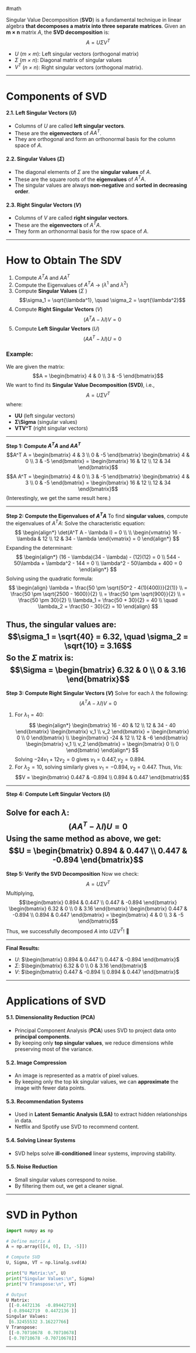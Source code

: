 #math 

Singular Value Decomposition (**SVD**) is a fundamental technique in linear algebra **that decomposes a matrix into three separate matrices**.
Given an **m × n** matrix $A$, the **SVD decomposition** is:
$$A = U \Sigma V^T$$
- $U$ (_m × m_): Left singular vectors (orthogonal matrix)
- $\Sigma$ (_m × n_): Diagonal matrix of singular values
- $V^T$ (_n × n_): Right singular vectors (orthogonal matrix).
---
# **Components of SVD**
#### **2.1. Left Singular Vectors ($U$)**
- Columns of $U$ are called **left singular vectors**.
- These are the **eigenvectors** of $A A^T$.
- They are orthogonal and form an orthonormal basis for the column space of $A$.
#### **2.2. Singular Values ($\Sigma$)**
- The diagonal elements of $\Sigma$ are the **singular values** of $A$.
- These are the square roots of the **eigenvalues** of $A^T A$.
- The singular values are always **non-negative** and **sorted in decreasing order**.
#### **2.3. Right Singular Vectors ($V$)**
- Columns of $V$ are called **right singular vectors**.
- These are the **eigenvectors** of $A^T A$.
- They form an orthonormal basis for the row space of $A$.
---
# **How to Obtain The SDV**
1. Compute $A^T A$ and $A A^T$
2. Compute the Eigenvalues of $A^T A$ -> ($\lambda^1$ and $\lambda^2$)
3. Compute **Singular Values** ($\Sigma$ ) $$\sigma_1 = \sqrt{\lambda^1}, \quad \sigma_2 = \sqrt{\lambda^2}$$
4. Compute **Right Singular Vectors** ($V$) $$(A^T A - \lambda I)V = 0$$
5. Compute **Left Singular Vectors** ($U$) $$(A A^T - \lambda I)U = 0$$
### **Example:**
We are given the matrix:
$$A = \begin{bmatrix} 4 & 0 \\ 3 & -5 \end{bmatrix}$$
We want to find its **Singular Value Decomposition (SVD)**, i.e.,
$$A = U \Sigma V^T$$
where:
- **UU** (left singular vectors)
- **Σ\Sigma** (singular values)
- **VTV^T** (right singular vectors)
---
**Step 1: Compute $A^T A$ and $A A^T$**
$$A^T A = \begin{bmatrix} 4 & 3 \\ 0 & -5 \end{bmatrix} \begin{bmatrix} 4 & 0 \\ 3 & -5 \end{bmatrix} = \begin{bmatrix} 16 & 12 \\ 12 & 34 \end{bmatrix}$$
$$A A^T = \begin{bmatrix} 4 & 0 \\ 3 & -5 \end{bmatrix} \begin{bmatrix} 4 & 3 \\ 0 & -5 \end{bmatrix} = \begin{bmatrix} 16 & 12 \\ 12 & 34 \end{bmatrix}$$
(Interestingly, we get the same result here.)

---
**Step 2: Compute the Eigenvalues of $A^T A$**
To find **singular values**, compute the eigenvalues of $A^T A$:
Solve the characteristic equation:
$$
\begin{align*}
    \det(A^T A - \lambda I) = 0 \\ \\
    \begin{vmatrix} 16 - \lambda & 12 \\ 12 & 34 - \lambda \end{vmatrix} = 0
\end{align*}
$$
Expanding the determinant:
$$
\begin{align*}
	(16 - \lambda)(34 - \lambda) - (12)(12) = 0 \\
	544 - 50\lambda + \lambda^2 - 144 = 0 \\
	\lambda^2 - 50\lambda + 400 = 0
\end{align*}
$$
Solving using the quadratic formula:
$$
\begin{align}
	\lambda = \frac{50 \pm \sqrt{50^2 - 4(1)(400)}}{2(1)} \\
	= \frac{50 \pm \sqrt{2500 - 1600}}{2} \\
	= \frac{50 \pm \sqrt{900}}{2} \\
	= \frac{50 \pm 30}{2} \\
	\lambda_1 = \frac{50 + 30}{2} = 40 \\
	\quad \lambda_2 = \frac{50 - 30}{2} = 10
\end{align}
$$

Thus, the **singular values** are:
$$\sigma_1 = \sqrt{40} = 6.32, \quad \sigma_2 = \sqrt{10} = 3.16$$
So the **$\Sigma$ matrix** is:
$$\Sigma = \begin{bmatrix} 6.32 & 0 \\ 0 & 3.16 \end{bmatrix}$$
---
**Step 3: Compute Right Singular Vectors ($V$)**
Solve for each $\lambda$ the following:
$$(A^T A - \lambda I)V = 0$$
1. For $\lambda_1 = 40$:$$
	\begin{align*}
		\begin{bmatrix} 16 - 40 & 12 \\ 12 & 34 - 40 \end{bmatrix}
		\begin{bmatrix} v_1 \\ v_2 \end{bmatrix} = \begin{bmatrix} 0 \\ 0 \end{bmatrix} \\
		\begin{bmatrix} -24 & 12 \\ 12 & -6 \end{bmatrix}  \begin{bmatrix} v_1 \\ v_2 \end{bmatrix} = \begin{bmatrix} 0 \\ 0 \end{bmatrix}
	\end{align*}
	$$
	Solving $-24 v_1 + 12 v_2 = 0$ 
	gives $v_1 = 0.447, v_2 = 0.894$.
2. For $\lambda_2 = 10$, solving similarly gives $v_1 = -0.894, v_2 = 0.447$.
Thus, $V$is:
$$V = \begin{bmatrix} 0.447 & -0.894 \\ 0.894 & 0.447 \end{bmatrix}$$
---
**Step 4: Compute Left Singular Vectors ($U$)**

Solve for each $\lambda$:
$$(A A^T - \lambda I)U = 0$$
Using the same method as above, we get:
$$U = \begin{bmatrix} 0.894 & 0.447 \\ 0.447 & -0.894 \end{bmatrix}$$
---
**Step 5: Verify the SVD Decomposition**
Now we check:
$$A = U \Sigma V^T$$
Multiplying,
$$\begin{bmatrix} 0.894 & 0.447 \\ 0.447 & -0.894 \end{bmatrix} \begin{bmatrix} 6.32 & 0 \\ 0 & 3.16 \end{bmatrix} \begin{bmatrix} 0.447 & -0.894 \\ 0.894 & 0.447 \end{bmatrix} = \begin{bmatrix} 4 & 0 \\ 3 & -5 \end{bmatrix}$$
Thus, we successfully decomposed $A$ into $U \Sigma V^T$! 🎉

---
**Final Results:**
- $U$: $\begin{bmatrix} 0.894 & 0.447 \\ 0.447 & -0.894 \end{bmatrix}$
- $\Sigma$: $\begin{bmatrix} 6.32 & 0 \\ 0 & 3.16 \end{bmatrix}$
- $V$: $\begin{bmatrix} 0.447 & -0.894 \\ 0.894 & 0.447 \end{bmatrix}$
---
# **Applications of SVD**
#### **5.1. Dimensionality Reduction (PCA)**
- Principal Component Analysis (**PCA**) uses SVD to project data onto **principal components**.
- By keeping only **top singular values**, we reduce dimensions while preserving most of the variance.
#### **5.2. Image Compression**
- An image is represented as a matrix of pixel values.
- By keeping only the top kk singular values, we can **approximate** the image with fewer data points.
#### **5.3. Recommendation Systems**
- Used in **Latent Semantic Analysis (LSA)** to extract hidden relationships in data.
- Netflix and Spotify use SVD to recommend content.
#### **5.4. Solving Linear Systems**
- SVD helps solve **ill-conditioned** linear systems, improving stability.
#### **5.5. Noise Reduction**
- Small singular values correspond to noise.
- By filtering them out, we get a cleaner signal.
---
# **SVD in Python**
```python
import numpy as np

# Define matrix A
A = np.array([[4, 0], [3, -5]])

# Compute SVD
U, Sigma, VT = np.linalg.svd(A)

print("U Matrix:\n", U)
print("Singular Values:\n", Sigma)
print("V Transpose:\n", VT)
```

```python
# Output
U Matrix:
 [[-0.4472136  -0.89442719]
 [-0.89442719  0.4472136 ]]
Singular Values:
 [6.32455532 3.16227766]
V Transpose:
 [[-0.70710678  0.70710678]
 [-0.70710678 -0.70710678]]
```
---